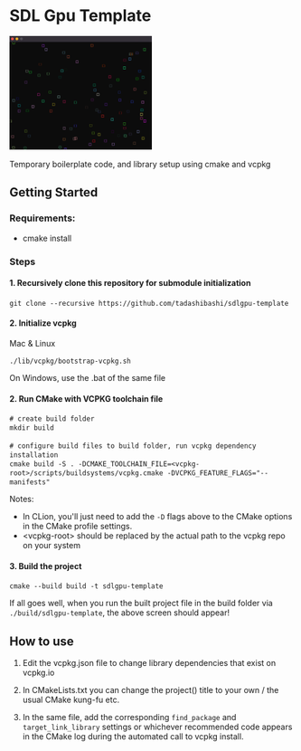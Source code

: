 # SDL Gpu Template

<img src="screenshot.png" width="50%" />

Temporary boilerplate code, and library setup using cmake and vcpkg

## Getting Started

### Requirements:
- cmake install

### Steps

#### 1. Recursively clone this repository for submodule initialization 

```shell
git clone --recursive https://github.com/tadashibashi/sdlgpu-template
```

#### 2. Initialize vcpkg
Mac & Linux
```
./lib/vcpkg/bootstrap-vcpkg.sh
```

On Windows, use the .bat of the same file

#### 2. Run CMake with VCPKG toolchain file

```shell
# create build folder
mkdir build

# configure build files to build folder, run vcpkg dependency installation
cmake build -S . -DCMAKE_TOOLCHAIN_FILE=<vcpkg-root>/scripts/buildsystems/vcpkg.cmake -DVCPKG_FEATURE_FLAGS="--manifests"
```

Notes: 
- In CLion, you'll just need to add the `-D` flags above to the CMake options in the CMake profile settings.
- \<vcpkg-root\> should be replaced by the actual path to the vcpkg repo on your system

#### 3. Build the project

```shell
cmake --build build -t sdlgpu-template
```

If all goes well, when you run the built project file in the build folder via `./build/sdlgpu-template`, the above screen should appear!


## How to use

1. Edit the vcpkg.json file to change library dependencies that exist on vcpkg.io

2. In CMakeLists.txt you can change the project() title to your own / the usual CMake kung-fu etc.

3. In the same file, add the corresponding `find_package` and `target_link_library` settings or 
whichever recommended code appears in the CMake log during the automated call to vcpkg install.
